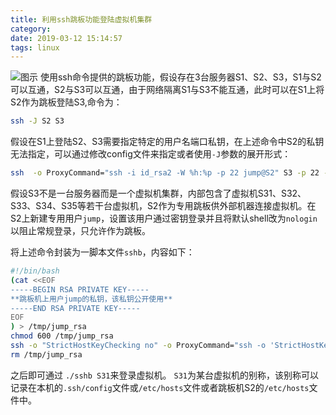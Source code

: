 ```yaml
---
title: 利用ssh跳板功能登陆虚拟机集群
category:
date: 2019-03-12 15:14:57
tags: linux
---
```

![图示](/images/computer.jpg)
使用ssh命令提供的跳板功能，假设存在3台服务器S1、S2、S3，S1与S2可以互通，S2与S3可以互通，由于网络隔离S1与S3不能互通，此时可以在S1上将S2作为跳板登陆S3,命令为：
```bash
ssh -J S2 S3
```
假设在S1上登陆S2、S3需要指定特定的用户名端口私钥，在上述命令中S2的私钥无法指定，可以通过修改config文件来指定或者使用`-J`参数的展开形式：
```bash
ssh  -o ProxyCommand="ssh -i id_rsa2 -W %h:%p -p 22 jump@S2" S3 -p 22 -i id_rsa3 
```
  假设S3不是一台服务器而是一个虚拟机集群，内部包含了虚拟机S31、S32、S33、S34、S35等若干台虚拟机，S2作为专用跳板供外部机器连接虚拟机。在S2上新建专用用户`jump`，设置该用户通过密钥登录并且将默认shell改为`nologin`以阻止常规登录，只允许作为跳板。

  将上述命令封装为一脚本文件`sshb`，内容如下：
```bash
#!/bin/bash
(cat <<EOF
-----BEGIN RSA PRIVATE KEY-----
**跳板机上用户jump的私钥，该私钥公开使用**
-----END RSA PRIVATE KEY-----
EOF
) > /tmp/jump_rsa
chmod 600 /tmp/jump_rsa
ssh -o "StrictHostKeyChecking no" -o ProxyCommand="ssh -o 'StrictHostKeyChecking no' -i /tmp/jump_rsa -W %h:%p -p 22 jump@10.0.4.105" $*
rm /tmp/jump_rsa
```
  之后即可通过 `./sshb S31`来登录虚拟机。
  `S31`为某台虚拟机的别称，该别称可以记录在本机的`.ssh/config`文件或`/etc/hosts`文件或者跳板机S2的`/etc/hosts`文件中。